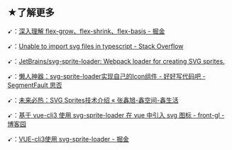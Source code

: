 ## ★了解更多

➹：[深入理解 flex-grow、flex-shrink、flex-basis - 掘金](https://juejin.im/post/6844904016439148551)

➹：[Unable to import svg files in typescript - Stack Overflow](https://stackoverflow.com/questions/44717164/unable-to-import-svg-files-in-typescript)

➹：[JetBrains/svg-sprite-loader: Webpack loader for creating SVG sprites.](https://github.com/JetBrains/svg-sprite-loader)

➹：[懒人神器：svg-sprite-loader实现自己的Icon组件 - 好好写代码吧 - SegmentFault 思否](https://segmentfault.com/a/1190000015367490)

➹：[未来必热：SVG Sprites技术介绍 «  张鑫旭-鑫空间-鑫生活](https://www.zhangxinxu.com/wordpress/2014/07/introduce-svg-sprite-technology/)

➹：[基于 vue-cli3 使用 svg-sprite-loader 在 vue 中引入 svg 图标 - front-gl - 博客园](https://www.cnblogs.com/mmzuo-798/p/13091689.html)

➹：[VUE-cli3使用 svg-sprite-loader  - 掘金](https://juejin.im/post/6844903695478439949)